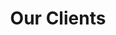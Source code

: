 ---
title: Our Clients
description: We have worked with companies without compromising quality. You can be next to work with us.
clients: [
  {
    id: 1,
    title: Hiringbees,
    image: ../assets/Hiringbees.png
  },
  {
    id: 2,
    title: Tekclan,
    image: ../assets/Tekclan.png
  },
  {
    id: 3,
    title: Newslate,
    image: ../assets/NewSlate.png
  },
  {
    id: 4,
    title: Newslate,
    image: ../assets/NewSlate.png
  },
  {
    id: 5,
    title: Techfetch,
    image: ../assets/TechFetch.png
  },
  {
    id: 6,
    title: ContentConcepts,
    image: ../assets/ContentConcepts.png
  },
  {
    id: 7,
    title: Eatout,
    image: ../assets/eatout.png
  }
]
---